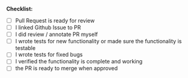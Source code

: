 **Checklist:**
- [ ] Pull Request is ready for review
- [ ] I linked Github Issue to PR
- [ ] I did review / annotate PR myself
- [ ] I wrote tests for new functionality or made sure the functionality is testable
- [ ] I wrote tests for fixed bugs
- [ ] I verified the functionality is complete and working
- [ ] the PR is ready to merge when approved
